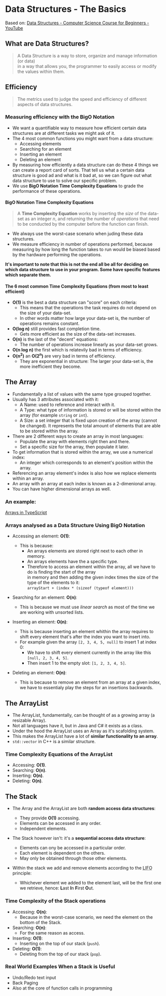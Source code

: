 # Data Structures - The Basics

Based on: [Data Structures - Computer Science Course for Beginners - YouTube](https://youtu.be/zg9ih6SVACc)

## What are Data Structures?

> A Data Structure is a way to store, organize and manage information (or data)  
> in a way that allows you, the programmer to easily access or modify the values within them.  

## Efficiency

> The metrics used to judge the speed and efficiency of different aspects of data structures.

### Measuring efficiency with the **BigO Notation**

- We want a quantifiable way to measure how efficient certain data structures are at different tasks we might ask of it.
- The 4 most common functions you might want from a data structure:
  - Accessing elements
  - Searching for an element
  - Inserting an element
  - Deleting an element
- By measuring how efficiently a data structure can do these 4 things we can create a report card of sorts.
  That tell us what a certain data structure is good ad and what is it bad at,
  so we can figure out what data structure to use to solve our specific problem.
- We use **BigO Notation Time Complexity Equations** to grade the performance of these operations.

#### BigO Notation Time Complexity Equations

> A **Time Complexity Equation** works by inserting the *size* of the data-set as an integer *n*, and returning
> the number of *operations* that need to be conducted by the computer before the function can finish.

- We always use the worst-case scenario when juding these data structures.
- We measure efficiency in number of operations performed, because measuring by how long the function takes to
  run would be biased based by the hardware performing the operations.

**It's important to note that this is not the end all be all for deciding on which data structure to use in your program. Some have specific features which separate them.**

#### The 6 most common Time Complexity Equations (from most to least efficient)

- **O(1)** is the best a data structure can "score" on each criteria:
  - This means that the operations the task requires do not depend on the size of your data-set.
  - In other words matter how large your data-set is, the number of operations remains constant.
- **O(log n)** still provides fast completion time.
  - Gets more efficient as the size of the data-set increases.
- **O(n)** is the last of the "decent" equations:
  - The number of operations increase linearly as your data-set grows.
- **O(n log n)** the first which is relatevily bad in terms of efficiency.
- **O(n<sup>2</sup>)** an **O(2<sup>n</sup>)** are very bad in terms of efficiency.
  - They are exponential in structure: The larger your data-set is, the more inefficient they become.

## The Array

- Fundamentally a list of values with the same type grouped together.
- Usually has 3 attributes associated with it:
  - A Name: used to reference and interact with it.
  - A Type: what type of information is stored or will be stored within the array (for example `string` or `int`).
  - A Size: a set integer that is fixed upon creation of the array (cannot be changed).
    It represents the total amount of elements that are able to be stored within the array.
- There are 2 different ways to create an array in most languages:
  - Populate the array with elements right then and there.
  - Set a specific size for the array, then populate it later.
- To get information that is stored within the array, we use a numerical index:
  - An integer which corresponds to an element's position within the array.
- Referencing an array element's index is also how we replace elements within an array.
- An array with an array at each index is known as a 2-dimenional array.
- You can have higher dimensional arrays as well.

### An example:

[Arrays in TypeScript](01-array.ts)

### Arrays analysed as a Data Structure Using BigO Notation

 - Accessing an element: **O(1)**:
   - This is because:
     - An arrays elements are stored right next to each other in memory.
     - An arrays elements have the a specific type.
     - Therefore to access an element within the array, all we have to do is finding the start of the array <br />
       in memory and then adding the given index times the size of the type of the elements to it: <br />
       `arrayStart + (index * (sizeof (typeof element)))`

 - Searching for an element: **O(n)**:
   - This is because we must use *linear search* as most of the time we are working with unsorted lists.

 - Inserting an element: **O(n)**:
   - This is because inserting an element whithin the array requires to shift every element that's after
     the index you want to insert into.
    - For example given the array `[2, 3, 4, 5, null]` to insert 1 at index 0:
      - We have to shift every element currently in the array like this `[null, 2, 3, 4, 5]`.
      - Then insert 1 to the empty slot: `[1, 2, 3, 4, 5]`.

 - Deleting an element: **O(n)**:
   - This is because to remove an element from an array at a given index, we have to
     essentialy play the steps for an insertions backwards.

## The ArrayList

- The ArrayList, fundamentally, can be thought of as a growing array (a resizable Array).
- Not all languages have it, but in Java and C# it exists as a class.
- Under the hood the ArrayList uses an Array as it's scafolding system.
- This makes the ArrayList have a lot of **similar functionality to an array**.
- `std::vector` in C++ is a similar structure.

### Time Complexity Equations of the ArrayList

- Accessing: **O(1)**.
- Searching: **O(n)**.
- Inserting: **O(n)**.
- Deleting: **O(n)**.

## The Stack

- The Array and the ArrayList are both **random access data structures**:
  - They provide **O(1)** accessing.
  - Elements can be accessed in any order.
  - Independent elements.

- The Stack however isn't: it's a **sequential access data structure**:
  - Elements can ony be accessed in a particular order.
  - Each element is dependent on the others.
  - May only be obtained through those other elements.

- Within the stack we add and remove elements according to the
  <abbr title="Last In First Out">LIFO</abbr> principle:
  - Whichever element we added to the element last, will be the first one we retrieve,
    hence: **L**ast **I**n **F**irst **O**ut.

### Time Complexity of the Stack operations

- Accessing: **O(n)**:
  - Because in the worst-case scenario, we need the element on the bottom of the Stack.
- Searching: **O(n)**:
  - For the same reason as access.
- Inserting: **O(1)**:
  - Inserting on the top of our stack (`push`).
- Deleting: **O(1)**:
  - Deleting from the top of our stack (`pop`).

### Real World Examples When a Stack is Useful

- Undo/Redo text input
- Back Paging
- Also at the core of function calls in programming
